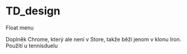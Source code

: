 TD_design
=========

Float menu

Doplněk Chrome, který ale není v Store, takže běží jenom v klonu Iron.
Použití u tennisduelu

